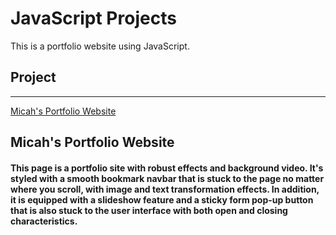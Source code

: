 # **JavaScript Projects**
This is a portfolio website using JavaScript.

## **Project**
---
[Micah's Portfolio Website](https://micahfrancisdevelopment.com/)

## Micah's Portfolio Website

#### This page is a portfolio site with robust effects and background video.  It's styled with a smooth bookmark navbar that is stuck to the page no matter where you scroll, with image and text transformation effects.  In addition, it is equipped with a slideshow feature and a sticky form pop-up button that is also stuck to the user interface with both open and closing characteristics.
